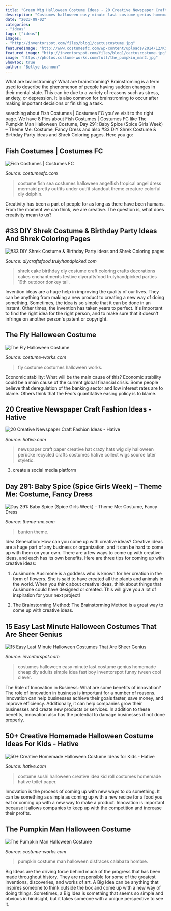 ```yaml
---
title: "Green Wig Halloween Costume Ideas - 20 Creative Newspaper Craft Fashion Ideas"
description: "Costumes halloween easy minute last costume genius homemade cheap diy adults simple idea fast boy inventorspot funny tween cool clever"
date: "2023-09-02"
categories:
- "ideas"
tags: ["ideas"]
images:
- "http://inventorspot.com/files/blog1/cactuscostume.jpg"
featuredImage: "http://www.costumesfc.com/wp-content/uploads/2014/12/Kids-Fish-Costume.jpg"
featured_image: "http://inventorspot.com/files/blog1/cactuscostume.jpg"
image: "https://photos.costume-works.com/full/the_pumpkin_man2.jpg"
ShowToc: true
author: "Bettye Leannon"
---
```



What are brainstroming?
What are brainstroming? Brainstroming is a term used to describe the phenomenon of people having sudden changes in their mental state. This can be due to a variety of reasons such as stress, anxiety, or depression. It is also common for brainstroming to occur after making important decisions or finishing a task.

	

		
searching about Fish Costumes | Costumes FC you've visit to the right page. We have 8 Pics about Fish Costumes | Costumes FC like The Pumpkin Man Halloween Costume, Day 291: Baby Spice (Spice Girls Week) – Theme Me: Costume, Fancy Dress and also #33 DIY Shrek Costume &amp; Birthday Party ideas and Shrek Coloring pages. Here you go:
		
    
## Fish Costumes | Costumes FC

<img loading=lazy src="http://www.costumesfc.com/wp-content/uploads/2014/12/Kids-Fish-Costume.jpg" onerror="this.onerror=null;this.src='https://tse2.mm.bing.net/th?id=OIP._lXDoOr-wWytwYlDa0otwAHaMm&amp;pid=15.1';" alt="Fish Costumes | Costumes FC">

_Source: costumesfc.com_

>costume fish sea costumes halloween angelfish tropical angel dress mermaid pretty outfits under outfit standout theme creature colorful diy dolphin. 

	

Creativity has been a part of people for as long as there have been humans. From the moment we can think, we are creative. The question is, what does creativity mean to us?

    
## #33 DIY Shrek Costume &amp; Birthday Party Ideas And Shrek Coloring Pages

<img loading=lazy src="https://diycraftsfood.trulyhandpicked.com/wp-content/uploads/2016/07/Shrek-Party-Idea_ce.jpg" onerror="this.onerror=null;this.src='https://tse4.mm.bing.net/th?id=OIP.faPV56EicJDY4u4JxAbqfgHaJ3&amp;pid=15.1';" alt="#33 DIY Shrek Costume &amp; Birthday Party ideas and Shrek Coloring pages">

_Source: diycraftsfood.trulyhandpicked.com_

>shrek cake birthday diy costume craft coloring crafts decorations cakes enchantments festive diycraftsfood trulyhandpicked parties 19th outdoor donkey tail. 

	

Invention ideas are a huge help in improving the quality of our lives. They can be anything from making a new product to creating a new way of doing something. Sometimes, the idea is so simple that it can be done in an instant. Other times, the invention has taken years to perfect. It's important to find the right idea for the right person, and to make sure that it doesn't infringe on another person's patent or copyright.

    
## The Fly Halloween Costume

<img loading=lazy src="https://photos.costume-works.com/full/the_fly.jpg" onerror="this.onerror=null;this.src='https://tse4.mm.bing.net/th?id=OIP.1SoyIXprzM_fbjpoxSGBLAHaJ3&amp;pid=15.1';" alt="The Fly Halloween Costume">

_Source: costume-works.com_

>fly costume costumes halloween works. 

	

Economic stability: What will be the main cause of this?
Economic stability could be a main cause of the current global financial crisis. Some people believe that deregulation of the banking sector and low interest rates are to blame. Others think that the Fed's quantitative easing policy is to blame.

    
## 20 Creative Newspaper Craft Fashion Ideas - Hative

<img loading=lazy src="https://hative.com/wp-content/uploads/2014/10/newspaper-craft-fashion-ideas/7-creative-newspaper-craft-fashion-ideas.jpg" onerror="this.onerror=null;this.src='https://tse1.mm.bing.net/th?id=OIP.BbLqqpPoFuqyjenwboDPwQHaHa&amp;pid=15.1';" alt="20 Creative Newspaper Craft Fashion Ideas - Hative">

_Source: hative.com_

>newspaper craft paper creative hat crazy hats wig diy halloween perücke recycled crafts costumes hative collect wigs source later styletic. 

	

3. create a social media platform

    
## Day 291: Baby Spice (Spice Girls Week) – Theme Me: Costume, Fancy Dress

<img loading=lazy src="https://thememedotcom.files.wordpress.com/2013/04/baby-spice-costume-whole.jpg" onerror="this.onerror=null;this.src='https://tse1.mm.bing.net/th?id=OIP.JjBKMweDm4MlAZcwVU5iQAHaK_&amp;pid=15.1';" alt="Day 291: Baby Spice (Spice Girls Week) – Theme Me: Costume, Fancy Dress">

_Source: theme-me.com_

>bunton theme. 

	

Idea Generation: How can you come up with creative ideas?
Creative ideas are a huge part of any business or organization, and it can be hard to come up with them on your own. There are a few ways to come up with creative ideas, and each has its own benefits. Here are three tips for coming up with creative ideas:
1. Ausimone: Ausimone is a goddess who is known for her creation in the form of flowers. She is said to have created all the plants and animals in the world. When you think about creative ideas, think about things that Ausimone could have designed or created. This will give you a lot of inspiration for your next project!

2. The Brainstorming Method: The Brainstorming Method is a great way to come up with creative ideas.

    
## 15 Easy Last Minute Halloween Costumes That Are Sheer Genius

<img loading=lazy src="http://inventorspot.com/files/blog1/cactuscostume.jpg" onerror="this.onerror=null;this.src='https://tse3.mm.bing.net/th?id=OIP._5qbynMox6oOR02DbL3PCQAAAA&amp;pid=15.1';" alt="15 Easy Last Minute Halloween Costumes That Are Sheer Genius">

_Source: inventorspot.com_

>costumes halloween easy minute last costume genius homemade cheap diy adults simple idea fast boy inventorspot funny tween cool clever. 

	

The Role of Innovation in Business: What are some benefits of innovation?
The role of innovation in business is important for a number of reasons. Innovation can help businesses achieve their goals faster, save money, and improve efficiency. Additionally, it can help companies grow their businesses and create new products or services. In addition to these benefits, innovation also has the potential to damage businesses if not done properly.

    
## 50+ Creative Homemade Halloween Costume Ideas For Kids - Hative

<img loading=lazy src="https://hative.com/wp-content/uploads/2014/03/costumes-for-kids/55-sushi-roll-kid-costume-idea.jpg" onerror="this.onerror=null;this.src='https://tse3.mm.bing.net/th?id=OIP.AX5QgJUPlHd34d9Iy4lOxgHaHa&amp;pid=15.1';" alt="50+ Creative Homemade Halloween Costume Ideas for Kids - Hative">

_Source: hative.com_

>costume sushi halloween creative idea kid roll costumes homemade hative toilet paper. 

	

Innovation is the process of coming up with new ways to do something. It can be something as simple as coming up with a new recipe for a food you eat or coming up with a new way to make a product. Innovation is important because it allows companies to keep up with the competition and increase their profits.

    
## The Pumpkin Man Halloween Costume

<img loading=lazy src="https://photos.costume-works.com/full/the_pumpkin_man2.jpg" onerror="this.onerror=null;this.src='https://tse1.mm.bing.net/th?id=OIP.vF1f5PiEBKJCcMuYiBg7pQHaKm&amp;pid=15.1';" alt="The Pumpkin Man Halloween Costume">

_Source: costume-works.com_

>pumpkin costume man halloween disfraces calabaza hombre. 

	

Big Ideas are the driving force behind much of the progress that has been made throughout history. They are responsible for some of the greatest inventions, discoveries, and works of art. A Big Idea can be anything that inspires someone to think outside the box and come up with a new way of doing things. Sometimes, a Big Idea is something that seems so simple and obvious in hindsight, but it takes someone with a unique perspective to see it.

